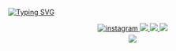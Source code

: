 <p align="left"> </p>

[![Typing SVG](https://readme-typing-svg.demolab.com?font=Fira+Code&pause=1000&color=FF0000&width=435&lines=Hi👋+I'm+Mustafa+Beyazbulut.Welcome!+)](https://www.youtube.com/@mustafabeyazbulut/videos)


<div align="center">  
  
<a href="https://instagram.com/m.byzblt" target="_blank">
<img src=https://img.shields.io/badge/instagram-F4A98F.svg?&style=for-the-badge&logo=instagram&logoColor=white alt=instagram style="margin-bottom: 5px;" />
   </a>  
  
<a href="https://www.youtube.com/@mustafabeyazbulut" target="_blank">
  
<img src="https://img.shields.io/badge/YouTube-FF0905?style=for-the-badge&logo=youtube&logoColor=white" target="_blank">   
 </a>  
  
<a href="https://twitter.com/_mbyzblt" target="_blank">
<img src="https://img.shields.io/badge/Twitter-8FC3F4?style=for-the-badge&logo=twitter&logoColor=white" target="_blank"> 
   </a>  

<a href="https://www.linkedin.com/in/mustafabeyazbulut/" target="_blank">
<img src="https://img.shields.io/badge/LinkedIn-4B49B9?style=for-the-badge&logo=LinkedIn&logoColor=white" target="_blank"> 
 </a>  
  
<div align="center">
<img src="https://komarev.com/ghpvc/?username=mustafabeyazbulut&&style=flat-square&color=red" align="center" />
</div>
